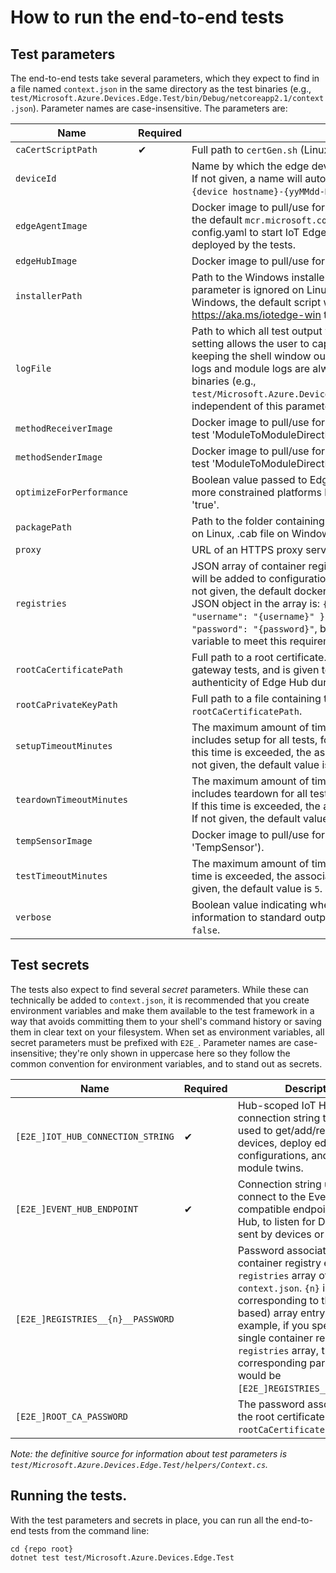 # How to run the end-to-end tests

## Test parameters

The end-to-end tests take several parameters, which they expect to find in a file named `context.json` in the same directory as the test binaries (e.g., `test/Microsoft.Azure.Devices.Edge.Test/bin/Debug/netcoreapp2.1/context.json`). Parameter names are case-insensitive. The parameters are:

| Name | Required | Description |
|------|----------|-------------|
| `caCertScriptPath` | ✔ | Full path to `certGen.sh` (Linux) or `ca-certs.ps1` (Windows). |
| `deviceId` || Name by which the edge device-under-test will be registered in IoT Hub. If not given, a name will automatically be generated in the format: `e2e-{device hostname}-{yyMMdd-HHmmss.fff}`. |
| `edgeAgentImage` || Docker image to pull/use for Edge Agent. Regardless of what you put here, the default `mcr.microsoft.com/azureiotedge-agent:1.0` will be used in config.yaml to start IoT Edge; this setting only applies to any configurations deployed by the tests. |
| `edgeHubImage` || Docker image to pull/use for Edge Hub. |
| `installerPath` || Path to the Windows installer script `IotEdgeSecurityDaemon.ps1`. This parameter is ignored on Linux, and optional on Windows. If not given on Windows, the default script will be downloaded from https://aka.ms/iotedge-win to a temporary location. |
| `logFile` || Path to which all test output will be written, including verbose output. This setting allows the user to capture all the details of a test pass while keeping the shell window output free of visual clutter. Note that daemon logs and module logs are always written to the same directory as the test binaries (e.g., `test/Microsoft.Azure.Devices.Edge.Test/bin/Debug/netcoreapp2.1/*.log`), independent of this parameter. |
| `methodReceiverImage` || Docker image to pull/use for the 'DirectMethodReceiver' module (see the test 'ModuleToModuleDirectMethod'). |
| `methodSenderImage` || Docker image to pull/use for the 'DirectMethodSender' module (see the test 'ModuleToModuleDirectMethod'). |
| `optimizeForPerformance` || Boolean value passed to Edge Hub. Usually set to 'false' when running on more constrained platforms like Raspberry Pi. If not given, it defaults to 'true'. |
| `packagePath` || Path to the folder containing IoT Edge installation packages (e.g., .deb files on Linux, .cab file on Windows). |
| `proxy` || URL of an HTTPS proxy server to use for all communication to IoT Hub. |
| `registries` || JSON array of container registries to be used by the tests. This information will be added to configurations deployed to the edge device under test. If not given, the default docker registry will be used. The format of each JSON object in the array is: `{ "address": "{server hostname}", "username": "{username}" }`. Note that each object must also have a value `"password": "{password}"`, but you are encouraged to use an environment variable to meet this requirement (see _Secret test parameters_ below). |
| `rootCaCertificatePath` || Full path to a root certificate. This certificate is used by the transparent gateway tests, and is given to leaf test devices so they can verify the authenticity of Edge Hub during the TLS handshake. |
| `rootCaPrivateKeyPath` || Full path to a file containing the private key associated with `rootCaCertificatePath`. |
| `setupTimeoutMinutes` || The maximum amount of time, in minutes, test setup should take. This includes setup for all tests, for the tests in a fixture, or for a single test. If this time is exceeded, the associated test(s) will fail with a timeout error. If not given, the default value is `5`. |
| `teardownTimeoutMinutes` || The maximum amount of time, in minutes, test teardown should take. This includes teardown for all tests, for the tests in a fixture, or for a single test. If this time is exceeded, the associated test(s) will fail with a timeout error. If not given, the default value is `2`. |
| `tempSensorImage` || Docker image to pull/use for the 'TempSensor' module (see the test 'TempSensor'). |
| `testTimeoutMinutes` || The maximum amount of time, in minutes, a single test should take. If this time is exceeded, the associated test will fail with a timeout error. If not given, the default value is `5`. |
| `verbose` || Boolean value indicating whether to output more verbose logging information to standard output during a test run. If not given, the default is `false`. |

## Test secrets

The tests also expect to find several _secret_ parameters. While these can technically be added to `context.json`, it is recommended that you create environment variables and make them available to the test framework in a way that avoids committing them to your shell's command history or saving them in clear text on your filesystem. When set as environment variables, all secret parameters must be prefixed with `E2E_`. Parameter names are case-insensitive; they're only shown in uppercase here so they follow the common convention for environment variables, and to stand out as secrets.

| Name | Required | Description |
|------|----------|-------------|
| `[E2E_]IOT_HUB_CONNECTION_STRING` | ✔ | Hub-scoped IoT Hub connection string that can be used to get/add/remove devices, deploy edge configurations, and get/update module twins. |
| `[E2E_]EVENT_HUB_ENDPOINT` | ✔ | Connection string used to connect to the Event Hub-compatible endpoint of your IoT Hub, to listen for D2C events sent by devices or modules. |
| `[E2E_]REGISTRIES__{n}__PASSWORD` || Password associated with a container registry entry in the `registries` array of `context.json`. `{n}` is the number corresponding to the (zero-based) array entry. For example, if you specified a single container registry in the `registries` array, the corresponding parameter would be `[E2E_]REGISTRIES__0__PASSWORD`. |
| `[E2E_]ROOT_CA_PASSWORD` || The password associated with the root certificate specified in `rootCaCertificatePath`. |

_Note: the definitive source for information about test parameters is `test/Microsoft.Azure.Devices.Edge.Test/helpers/Context.cs`._

## Running the tests.

With the test parameters and secrets in place, you can run all the end-to-end tests from the command line:

```
cd {repo root}
dotnet test test/Microsoft.Azure.Devices.Edge.Test
```
